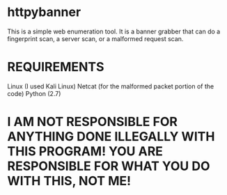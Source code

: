 # httpybanner
This is a simple web enumeration tool. It is a banner grabber that can do a fingerprint scan, a server scan, or a malformed request scan.

# REQUIREMENTS
Linux (I used Kali Linux)
Netcat (for the malformed packet portion of the code)
Python (2.7)

# I AM NOT RESPONSIBLE FOR ANYTHING DONE ILLEGALLY WITH THIS PROGRAM! YOU ARE RESPONSIBLE FOR WHAT YOU DO WITH THIS, NOT ME!
